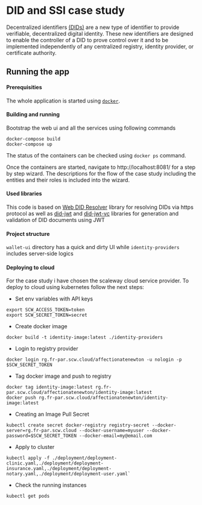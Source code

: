 # DID and SSI case study

Decentralized identifiers [(DIDs)](https://www.w3.org/TR/did-core/) are a new type of identifier to provide verifiable, decentralized digital identity. These new identifiers are designed to enable the controller of a DID to prove control over it and to be implemented independently of any centralized registry, identity provider, or certificate authority.

## Running the app
#### Prerequisities
The whole application is started using [`docker`](https://docs.docker.com/install/).

#### Building and running
Bootstrap the web ui and all the services using following commands

```
docker-compose build
docker-compose up
```

The status of the containers can be checked using `docker ps` command.

Once the containers are started, navigate to http://localhost:8081/ for a step by step wizard. The descriptions for the flow of the case study including the entities and their roles is included into the wizard.

#### Used libraries
This code is based on [Web DID Resolver](https://github.com/decentralized-identity/web-did-resolver) library for resolving DIDs via https protocol as well as
[did-jwt](https://github.com/decentralized-identity/did-jwt) and [did-jwt-vc](https://github.com/decentralized-identity/did-jwt-vc) libraries for generation and validation of DID documents using JWT

#### Project structure
`wallet-ui` directory has a quick and dirty UI while `identity-providers` includes server-side logics


#### Deploying to cloud
For the case study i have chosen the scaleway cloud service provider.
To deploy to cloud using kubernetes follow the next steps: 

- Set env variables with API keys
```
export SCW_ACCESS_TOKEN=token
export SCW_SECRET_TOKEN=secret
```

- Create docker image
```
docker build -t identity-image:latest ./identity-providers
```

- Login to registry provider
```
docker login rg.fr-par.scw.cloud/affectionatenewton -u nologin -p $SCW_SECRET_TOKEN
```

- Tag docker image and push to registry
```
docker tag identity-image:latest rg.fr-par.scw.cloud/affectionatenewton/identity-image:latest
docker push rg.fr-par.scw.cloud/affectionatenewton/identity-image:latest
```

- Creating an Image Pull Secret
```
kubectl create secret docker-registry registry-secret --docker-server=rg.fr-par.scw.cloud --docker-username=myuser --docker-password=$SCW_SECRET_TOKEN --docker-email=my@email.com
```

- Apply to cluster
```
kubectl apply -f ./deployment/deployment-clinic.yaml,./deployment/deployment-insurance.yaml,./deployment/deployment-notary.yaml,./deployment/deployment-user.yaml`
```

- Check the running instances
```
kubectl get pods
``` 